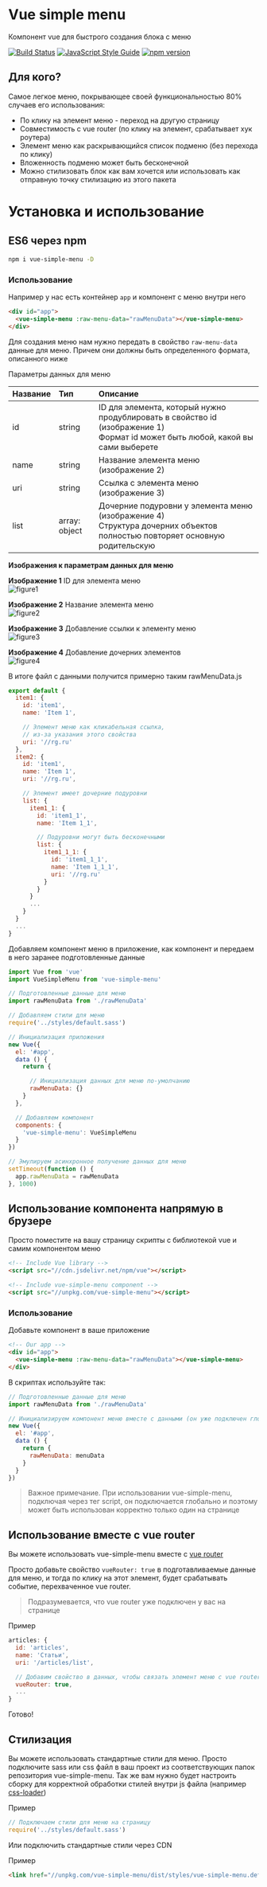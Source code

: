 # Vue simple menu

Компонент vue для быстрого создания блока с меню

[![Build Status](https://travis-ci.org/RGRU/vue-simple-menu.svg?branch=master)](https://travis-ci.org/RGRU/vue-simple-menu)
[![JavaScript Style Guide](https://img.shields.io/badge/code_style-standard-brightgreen.svg)](https://standardjs.com)
[![npm version](https://badge.fury.io/js/vue-simple-menu.svg)](https://badge.fury.io/js/vue-simple-menu)

## Для кого?

Самое легкое меню, покрывающее своей функциональностью 80% случаев его использования:
  * По клику на элемент меню - переход на другую страницу
  * Совместимость с vue router (по клику на элемент, срабатывает хук роутера)
  * Элемент меню как раскрывающийся список подменю (без перехода по клику)
  * Вложенность подменю может быть бесконечной
  * Можно стилизовать блок как вам хочется или использовать как отправную точку стилизацию из этого пакета

# Установка и использование

## ES6 через npm

```sh
npm i vue-simple-menu -D
```

### Использование

Например у нас есть контейнер `app` и компонент с меню внутри него

```html
<div id="app">
  <vue-simple-menu :raw-menu-data="rawMenuData"></vue-simple-menu>
</div>
```

Для создания меню нам нужно передать в свойство `raw-menu-data` данные для меню. Причем они должны быть определенного формата, описанного ниже

Параметры данных для меню

| Название | Тип | Описание |
|:-- |:-- |:-- |
| id | string | ID для элемента, который нужно продублировать в свойство id (изображение 1)<br>Формат id может быть любой, какой вы сами выберете |
| name | string | Название элемента меню (изображение 2) |
| uri | string | Ссылка с элемента меню (изображение 3) |
| list | array: object | Дочерние подуровни у элемента меню (изображение 4)<br>Структура дочерних объектов полностью повторяет основную родительскую |

__Изображения к параметрам данных для меню__

__Изображение 1__ ID для элемента меню  
![figure1](./assets/figure1.png)

__Изображение 2__ Название элемента меню  
![figure2](./assets/figure2.png)

__Изображение 3__ Добавление ссылки к элементу меню  
![figure3](./assets/figure3.png)

__Изображение 4__ Добавление дочерних элементов  
![figure4](./assets/figure4.png)

В итоге файл с данными получится примерно таким rawMenuData.js

```js
export default {
  item1: {
    id: 'item1',
    name: 'Item 1',

    // Элемент меню как кликабельная ссылка,
    // из-за указания этого свойства
    uri: '//rg.ru'
  },
  item2: {
    id: 'item1',
    name: 'Item 1',
    uri: '//rg.ru',

    // Элемент имеет дочерние подуровни
    list: {
      item1_1: {
        id: 'item1_1',
        name: 'Item 1_1',

        // Подуровни могут быть бесконечными
        list: {
          item1_1_1: {
            id: 'item1_1_1',
            name: 'Item 1_1_1',
            uri: '//rg.ru'
          }
        }
      }
      ...
    }
  }
  ...
}
```

Добавляем компонент меню в приложение, как компонент и передаем в него заранее подготовленные данные

```js
import Vue from 'vue'
import VueSimpleMenu from 'vue-simple-menu'

// Подготовленные данные для меню
import rawMenuData from './rawMenuData'

// Добавляем стили для меню
require('../styles/default.sass')

// Инициализация приложения
new Vue({
  el: '#app',
  data () {
    return {

      // Инициализация данных для меню по-умолчанию
      rawMenuData: {}
    }
  },

  // Добавляем компонент
  components: {
    'vue-simple-menu': VueSimpleMenu
  }
})

// Эмулируем асинхронное получение данных для меню
setTimeout(function () {
  app.rawMenuData = rawMenuData
}, 1000)
```

## Использование компонента напрямую в брузере

Просто поместите на вашу страницу скрипты с библиотекой vue и самим компонентом меню

```html
<!-- Include Vue library -->
<script src="//cdn.jsdelivr.net/npm/vue"></script>

<!-- Include vue-simple-menu component -->
<script src="//unpkg.com/vue-simple-menu"></script>
```

### Использование

Добавьте компонент в ваше приложение

```html
<!-- Our app -->
<div id="app">
  <vue-simple-menu :raw-menu-data="rawMenuData"></vue-simple-menu>
</div>
```

В скриптах используйте так:

```js
// Подготовленные данные для меню
import rawMenuData from './rawMenuData'

// Инициализируем компонент меню вместе с данными (он уже подключен глобально, отдельно его никак подключать не надо)
new Vue({
  el: '#app',
  data () {
    return {
      rawMenuData: menuData
    }
  }
})
```
> Важное примечание. При использовании vue-simple-menu, подключая через тег script, он подключается глобально и поэтому может быть использован корректно только один на странице

## Использование вместе с vue router

Вы можете использовать vue-simple-menu вместе с [vue router](https://router.vuejs.org/en/essentials/getting-started.html)

Просто добавьте свойство `vueRouter: true` в подготавливаемые данные для меню, и тогда по клику на этот элемент, будет срабатывать событие, перехваченное vue router.

> Подразумевается, что vue router уже подключен у вас на странице

Пример

```js
articles: {
  id: 'articles',
  name: 'Статьи',
  uri: '/articles/list',

  // Добавим свойство в данных, чтобы связать элемент меню с vue router
  vueRouter: true,
  ...
}
```

Готово!

## Стилизация

Вы можете использовать стандартные стили для меню. Просто подключите sass или css файл в ваш проект из соответствующих папок репозитория vue-simple-menu. Так же вам нужно будет настроить сборку для корректной обработки стилей внутри js файла (например [css-loader](https://github.com/webpack-contrib/css-loader))

Пример

```js
// Подключаем стили для меню на страницу
require('../styles/default.sass')
```

Или подключить стандартные стили через CDN

Пример

```html
<link href="//unpkg.com/vue-simple-menu/dist/styles/vue-simple-menu.default.min.css" rel="stylesheet" />
```
